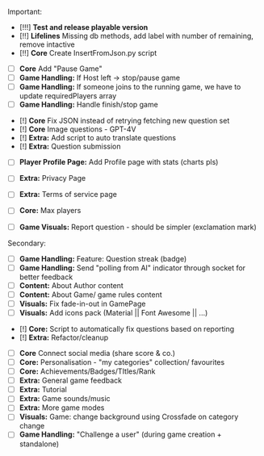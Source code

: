 Important:
- [!!!] **Test and release playable version**
- [!!] **Lifelines** Missing db methods, add label with number of remaining, remove intactive
- [!!] **Core** Create InsertFromJson.py script
- [ ] **Core** Add "Pause Game"
- [ ] **Game Handling:** If Host left -> stop/pause game
- [ ] **Game Handling:** If someone joins to the running game, we have to update requiredPlayers array
- [ ] **Game Handling:** Handle finish/stop game
- [!] **Core** Fix JSON instead of retrying fetching new question set
- [!] **Core** Image questions - GPT-4V
- [!] **Extra:** Add script to auto translate questions
- [!] **Extra:** Question submission
- [ ] **Player Profile Page:** Add Profile page with stats (charts pls)
- [ ] **Extra:** Privacy Page
- [ ] **Extra:** Terms of service page
- [ ] **Core:** Max players
- [ ] **Game Visuals:** Report question - should be simpler (exclamation mark)


Secondary:
- [ ] **Game Handling:** Feature: Question streak (badge)
- [ ] **Game Handling:** Send "polling from AI" indicator through socket for better feedback
- [ ] **Content:** About Author content
- [ ] **Content:** About Game/ game rules content
- [ ] **Visuals:** Fix fade-in-out in GamePage
- [ ] **Visuals:** Add icons pack (Material || Font Awesome || ...)
- [!] **Core:** Script to automatically fix questions based on reporting
- [!] **Extra:** Refactor/cleanup
- [ ] **Core** Connect social media (share score & co.)
- [ ] **Core:** Personalisation - "my categories" collection/ favourites
- [ ] **Core:** Achievements/Badges/TItles/Rank
- [ ] **Extra:** General game feedback
- [ ] **Extra:** Tutorial
- [ ] **Extra:** Game sounds/music
- [ ] **Extra:** More game modes
- [ ] **Visuals:** Game: change background using Crossfade on category change
- [ ] **Game Handling:** "Challenge a user" (during game creation + standalone)
